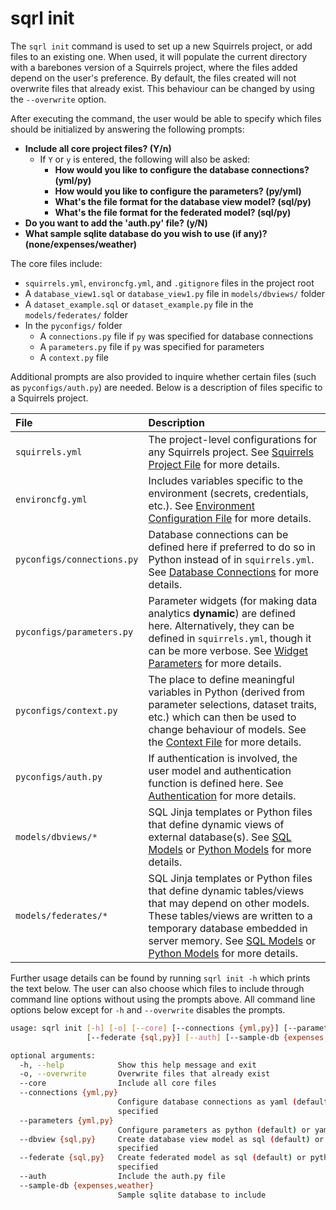 # sqrl init

The `sqrl init` command is used to set up a new Squirrels project, or add files to an existing one. When used, it will populate the current directory with a barebones version of a Squirrels project, where the files added depend on the user's preference. By default, the files created will not overwrite files that already exist. This behaviour can be changed by using the `--overwrite` option.

After executing the command, the user would be able to specify which files should be initialized by answering the following prompts:

- **Include all core project files? (Y/n)**
    - If `Y` or `y` is entered, the following will also be asked:
        - **How would you like to configure the database connections? (yml/py)**
        - **How would you like to configure the parameters? (py/yml)**
        - **What's the file format for the database view model? (sql/py)**
        - **What's the file format for the federated model? (sql/py)**
- **Do you want to add the 'auth.py' file? (y/N)**
- **What sample sqlite database do you wish to use (if any)? (none/expenses/weather)**

The core files include:

- `squirrels.yml`, `environcfg.yml`, and `.gitignore` files in the project root
- A `database_view1.sql` or `database_view1.py` file in `models/dbviews/` folder
- A `dataset_example.sql` or `dataset_example.py` file in the `models/federates/` folder
- In the `pyconfigs/` folder
    - A `connections.py` file if `py` was specified for database connections
    - A `parameters.py` file if `py` was specified for parameters
    - A `context.py` file

Additional prompts are also provided to inquire whether certain files (such as `pyconfigs/auth.py`) are needed. Below is a description of files specific to a Squirrels project.

|File|Description|
|:---|:----------|
|`squirrels.yml`|The project-level configurations for any Squirrels project. See [Squirrels Project File](../../docs/topics/project-file) for more details.|
|`environcfg.yml`|Includes variables specific to the environment (secrets, credentials, etc.). See [Environment Configuration File](../../docs/topics/environcfg) for more details.|
|`pyconfigs/connections.py`|Database connections can be defined here if preferred to do so in Python instead of in `squirrels.yml`. See [Database Connections](../../docs/topics/database) for more details.|
|`pyconfigs/parameters.py`|Parameter widgets (for making data analytics **dynamic**) are defined here. Alternatively, they can be defined in `squirrels.yml`, though it can be more verbose. See [Widget Parameters](../../docs/topics/parameters) for more details.|
|`pyconfigs/context.py`|The place to define meaningful variables in Python (derived from parameter selections, dataset traits, etc.) which can then be used to change behaviour of models. See the [Context File](../../docs/topics/context) for more details.|
|`pyconfigs/auth.py`|If authentication is involved, the user model and authentication function is defined here. See [Authentication](../../docs/topics/auth) for more details.|
|`models/dbviews/*`|SQL Jinja templates or Python files that define dynamic views of external database(s). See [SQL Models](../../docs/topics/models-sql) or [Python Models](../../docs/topics/models-python) for more details.|
|`models/federates/*`|SQL Jinja templates or Python files that define dynamic tables/views that may depend on other models. These tables/views are written to a temporary database embedded in server memory. See [SQL Models](../../docs/topics/models-sql) or [Python Models](../../docs/topics/models-python) for more details.|

Further usage details can be found by running `sqrl init -h` which prints the text below. The user can also choose which files to include through command line options without using the prompts above. All command line options below except for `-h` and `--overwrite` disables the prompts.

```bash
usage: sqrl init [-h] [-o] [--core] [--connections {yml,py}] [--parameters {yml,py}] [--dbview {sql,py}]
                 [--federate {sql,py}] [--auth] [--sample-db {expenses,weather}]

optional arguments:
  -h, --help            Show this help message and exit
  -o, --overwrite       Overwrite files that already exist
  --core                Include all core files
  --connections {yml,py}
                        Configure database connections as yaml (default) or python. Ignored if "--core" is not
                        specified
  --parameters {yml,py}
                        Configure parameters as python (default) or yaml. Ignored if "--core" is not specified
  --dbview {sql,py}     Create database view model as sql (default) or python file. Ignored if "--core" is not
                        specified
  --federate {sql,py}   Create federated model as sql (default) or python file. Ignored if "--core" is not        
                        specified
  --auth                Include the auth.py file
  --sample-db {expenses,weather}
                        Sample sqlite database to include
```
